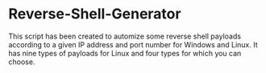 # Reverse-Shell-Generator
This script has been created to automize some reverse shell payloads according to a given IP address and port number for Windows and Linux. It has nine types of payloads for Linux and four types for which you can choose.
